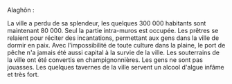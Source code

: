 Alaghôn : 


La ville a perdu de sa splendeur, les quelques 300 000 habitants sont maintenant 80 000. Seul la partie intra-muros est occupée. 
Les prêtres se relaient pour réciter des incantations, permettant aux gens dans la ville de dormir en paix. 
Avec l'impossibilité de toute culture dans la plaine, le port de pêche n'a jamais été aussi capital à la survie de la ville. 
Les souterrains de la ville ont été convertis en champignonnières. 
Les gens ne sont pas jouasses. Les quelques tavernes de la ville servent un alcool d'algue infâme et très fort.
